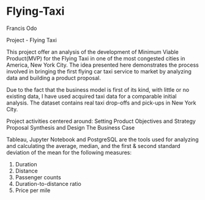 # Flying-Taxi

Francis Odo

Project - Flying Taxi

This project offer an analysis of the development of Minimum Viable Product(MVP) for the Flying Taxi in one of the most congested cities in America, New York City. The idea presented here demonstrates the process involved in bringing the first flying car taxi service to market by analyzing data and building a product proposal.

Due to the fact that the business model is first of its kind, with little or no existing data, I have used acquired taxi data for a comparable initial analysis. The dataset contains real taxi drop-offs and pick-ups in New York City.

Project activities centered around:
  Setting Product Objectives and Strategy
  Proposal Synthesis and Design
  The Business Case

Tableau, Jupyter Notebook and PostgreSQL are the tools used for analyzing and calculating the average, median, and the first & second standard deviation of the mean for the following measures:
1. Duration
2. Distance
3. Passenger counts
4. Duration-to-distance ratio
5. Price per mile
